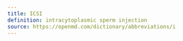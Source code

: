```yaml
---
title: ICSI
definition: intracytoplasmic sperm injection
source: https://openmd.com/dictionary/abbreviations/i
---
```

